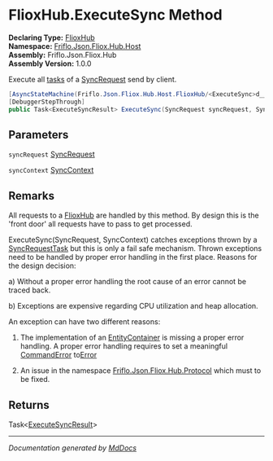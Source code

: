 ﻿<!--  
  <auto-generated>   
    The contents of this file were generated by a tool.  
    Changes to this file may be list if the file is regenerated  
  </auto-generated>   
-->

# FlioxHub.ExecuteSync Method

**Declaring Type:** [FlioxHub](../index.md)  
**Namespace:** [Friflo.Json.Fliox.Hub.Host](../../index.md)  
**Assembly:** Friflo.Json.Fliox.Hub  
**Assembly Version:** 1.0.0

Execute all [tasks](../../../Protocol/SyncRequest/fields/tasks.md) of a [SyncRequest](../../../Protocol/SyncRequest/index.md) send by client.

```csharp
[AsyncStateMachine(Friflo.Json.Fliox.Hub.Host.FlioxHub/<ExecuteSync>d__38)]
[DebuggerStepThrough]
public Task<ExecuteSyncResult> ExecuteSync(SyncRequest syncRequest, SyncContext syncContext);
```

## Parameters

`syncRequest`  [SyncRequest](../../../Protocol/SyncRequest/index.md)

`syncContext`  [SyncContext](../../SyncContext/index.md)

## Remarks

All requests to a [FlioxHub](../index.md) are handled by this method. By design this is the 'front door' all requests have to pass to get processed.

ExecuteSync(SyncRequest, SyncContext) catches exceptions thrown by a [SyncRequestTask](../../../Protocol/Tasks/SyncRequestTask/index.md) but                 this is only a fail safe mechanism.                Thrown exceptions need to be handled by proper error handling in the first place.                 Reasons for the design decision: 

 a) Without a proper error handling the root cause of an error cannot be traced back.

 b) Exceptions are expensive regarding CPU utilization and heap allocation.

An exception can have two different reasons:

 1. The implementation of an [EntityContainer](../../EntityContainer/index.md) is missing a proper error handling.                       A proper error handling requires to set a meaningful [CommandError](../../../Protocol/Models/CommandError/index.md) to[Error](../../../Protocol/Models/ICommandResult/properties/Error.md)

 2. An issue in the namespace [Friflo.Json.Fliox.Hub.Protocol](../../../Protocol/index.md) which must to be fixed.

## Returns

Task\<[ExecuteSyncResult](../../ExecuteSyncResult/index.md)\>

___

*Documentation generated by [MdDocs](https://github.com/ap0llo/mddocs)*
